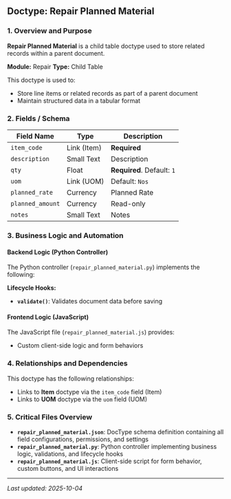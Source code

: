 ## Doctype: Repair Planned Material

### 1. Overview and Purpose

**Repair Planned Material** is a child table doctype used to store related records within a parent document.

**Module:** Repair
**Type:** Child Table

This doctype is used to:
- Store line items or related records as part of a parent document
- Maintain structured data in a tabular format

### 2. Fields / Schema

| Field Name | Type | Description |
|------------|------|-------------|
| `item_code` | Link (Item) | **Required** |
| `description` | Small Text | Description |
| `qty` | Float | **Required**. Default: `1` |
| `uom` | Link (UOM) | Default: `Nos` |
| `planned_rate` | Currency | Planned Rate |
| `planned_amount` | Currency | Read-only |
| `notes` | Small Text | Notes |

### 3. Business Logic and Automation

#### Backend Logic (Python Controller)

The Python controller (`repair_planned_material.py`) implements the following:

**Lifecycle Hooks:**
- **`validate()`**: Validates document data before saving

#### Frontend Logic (JavaScript)

The JavaScript file (`repair_planned_material.js`) provides:

- Custom client-side logic and form behaviors

### 4. Relationships and Dependencies

This doctype has the following relationships:

- Links to **Item** doctype via the `item_code` field (Item)
- Links to **UOM** doctype via the `uom` field (UOM)

### 5. Critical Files Overview

- **`repair_planned_material.json`**: DocType schema definition containing all field configurations, permissions, and settings
- **`repair_planned_material.py`**: Python controller implementing business logic, validations, and lifecycle hooks
- **`repair_planned_material.js`**: Client-side script for form behavior, custom buttons, and UI interactions

---

*Last updated: 2025-10-04*
